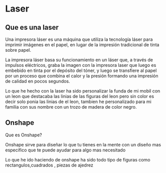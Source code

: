 # Laser

## Que es una laser 

Una impresora láser es una máquina que utiliza la tecnología láser para imprimir imágenes en el papel, en lugar de la impresión tradicional de tinta sobre papel.

La impresora láser basa su funcionamiento en un láser que, a través de impulsos eléctricos, graba la imagen con la impresora laser que luego es embebido en tinta por el depósito del tóner,
y luego se transfiere al papel por un proceso que combina el calor y la presión formando una impresión de calidad en pocos segundos.

Lo que he hecho con la laser ha sido personalizar la funda de mi mobil con un leon que destacaba las linias de las figuras del leon pero sin color es decir solo ponia
las linias de el leon, tambien he personalizado para mi familia con sus nombre con un trozo de madera de color negro.

## Onshape 
Que es Onshape?

Onshape sirve para diseñar lo que tu tienes en la mente con un diseño mas especifico que te puede ayudar para algo mas necesitado 

Lo que he ido haciendo de onshape ha sido todo tipo de figuras como rectangulos,cuadrados , piezas de ajedrez 
